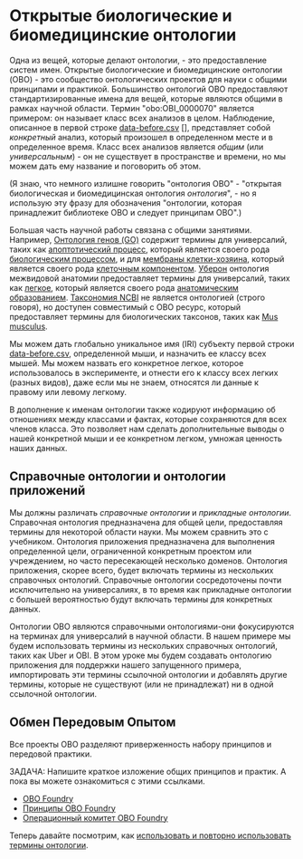 # Открытые биологические и биомедицинские онтологии

Одна из вещей, которые делают онтологии, - это предоставление систем имен. Открытые биологические и биомедицинские онтологии (OBO) - это сообщество онтологических проектов для науки с общими принципами и практикой. Большинство онтологий OBO предоставляют стандартизированные имена для вещей, которые являются общими в рамках научной области. Термин "obo:OBI_0000070" является примером: он называет класс всех анализов в целом. Наблюдение, описанное в первой строке [data-before.csv] [], представляет собой *конкретный* анализ, который произошел в определенном месте и в определенное время. Класс всех анализов является *общим* (или *универсальным*) - он не существует в пространстве и времени, но мы можем дать ему название и поговорить об этом.

(Я знаю, что немного излишне говорить "онтология OBO" - "открытая биологическая и биомедицинская онтология *онтология*", - но я использую эту фразу для обозначения "онтологии, которая принадлежит библиотеке OBO и следует принципам OBO".)

Большая часть научной работы связана с общими занятиями. Например, [Онтология генов (GO)](http://geneontology.org/) содержит термины для универсалий, таких как [апоптотический процесс](http://purl.obolibrary.org/obo/GO_0006915), который является своего рода [биологическим процессом](http://purl.obolibrary.org/obo/GO_0008150), и для [мембраны клетки-хозяина](http://purl.obolibrary.org/obo/GO_0033644), который является своего рода [клеточным компонентом](http://purl.obolibrary.org/obo/GO_0005575). [Уберон](http://uberon.org) онтология межвидовой анатомии предоставляет термины для универсалий, таких как [легкое](http://purl.obolibrary.org/obo/UBERON_0002048), который является своего рода [анатомическим образованием](http://purl.obolibrary.org/obo/UBERON_0001062). [Таксономия NCBI](http://www.ncbi.nlm.nih.gov/taxonomy) не является онтологией (строго говоря), но доступен совместимый с OBO ресурс, который предоставляет термины для биологических таксонов, таких как [Mus musculus](http://purl.obolibrary.org/obo/NCBITaxon_10090).

Мы можем дать глобально уникальное имя (IRI) субъекту первой строки [data-before.csv][], определенной мыши, и назначить ее классу всех мышей. Мы можем назвать его конкретное легкое, которое использовалось в эксперименте, и отнести его к классу всех легких (разных видов), даже если мы не знаем, относятся ли данные к правому или левому легкому.

В дополнение к именам онтологии также кодируют информацию об отношениях между классами и фактах, которые сохраняются для всех членов класса. Это позволяет нам сделать дополнительные выводы о нашей конкретной мыши и ее конкретном легком, умножая ценность наших данных.

[data-before.csv]: https://github.com/imbok-pro/obo-tutorial/blob/master/examples/data-before.csv


## Справочные онтологии и онтологии приложений

Мы должны различать *справочные онтологии* и *прикладные онтологии*. Справочная онтология предназначена для общей цели, предоставляя термины для некоторой области науки. Мы можем сравнить это с учебником. Онтология приложения предназначена для выполнения определенной цели, ограниченной конкретным проектом или учреждением, но часто пересекающей несколько доменов. Онтология приложения, скорее всего, будет включать термины из нескольких справочных онтологий. Справочные онтологии сосредоточены почти исключительно на универсалиях, в то время как прикладные онтологии с большей вероятностью будут включать термины для конкретных данных.

Онтологии OBO являются справочными онтологиями-они фокусируются на терминах для универсалий в научной области. В нашем примере мы будем использовать термины из нескольких справочных онтологий, таких как Uber и OBI. В этом уроке мы будем создавать онтологию приложения для поддержки нашего запущенного примера, импортировать эти термины ссылочной онтологии и добавлять другие термины, которые не существуют (или не принадлежат) ни в одной ссылочной онтологии.


## Обмен Передовым Опытом

Все проекты OBO разделяют приверженность набору принципов и передовой практики.

ЗАДАЧА: Напишите краткое изложение общих принципов и практик. А пока вы можете ознакомиться с этими ссылками.

- [OBO Foundry](http://obofoundry.org)
- [Принципы OBO Foundry](http://obofoundry.github.io/principles/fp-000-summary.html)
- [Операционный комитет OBO Foundry](http://obofoundry.github.io/docs/OperationsCommittee.html)

Теперь давайте посмотрим, как [использовать и повторно использовать термины онтологии](https://github.com/imbok-pro/obo-tutorial/blob/master/docs/using-and-reusing_ru.md).

